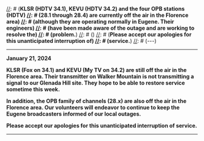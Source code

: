 [//]: # (---)
[//]: # (**December 28, 2021**)
[//]: # ()
[//]: # (**KLSR (HDTV 34.1), KEVU (HDTV 34.2) and the four OPB stations (HDTV)
[//]: # (28.1 through 28.4) are currently off the air in the Florence area)
[//]: # (although they are operating normally in Eugene.  Their engineers)
[//]: # (have been made aware of the outage and are working to resolve the)
[//]: # (problem.**)
[//]: # ()
[//]: # (**Please accept our apologies for this unanticipated interruption of)
[//]: # (service.**)
[//]: # (---)

---

**January 21, 2024**

**KLSR (Fox on 34.1) and KEVU (My TV on 34.2) are still off the air in
the Florence area.  Their transmitter on Walker Mountain is not
transmitting a signal to our Glenada Hill site.  They hope to be able
to restore service sometime this week.**

**In addition, the OPB family of channels (28.x) are also off the air
in the Florence area.  Our volunteers will endeavor to continue to
keep the Eugene broadcasters informed of our local outages.**

**Please accept our apologies for this unanticipated interruption of
service.**

---
